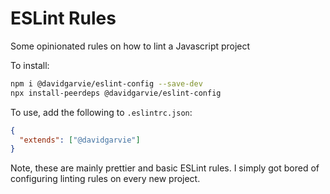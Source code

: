# ESLint Rules

Some opinionated rules on how to lint a Javascript project

To install: 

```bash
npm i @davidgarvie/eslint-config --save-dev
npx install-peerdeps @davidgarvie/eslint-config
```

To use, add the following to `.eslintrc.json`:
```json
{
  "extends": ["@davidgarvie"]
}
```

Note, these are mainly prettier and basic ESLint rules. I simply got bored of configuring linting rules on every new project.
